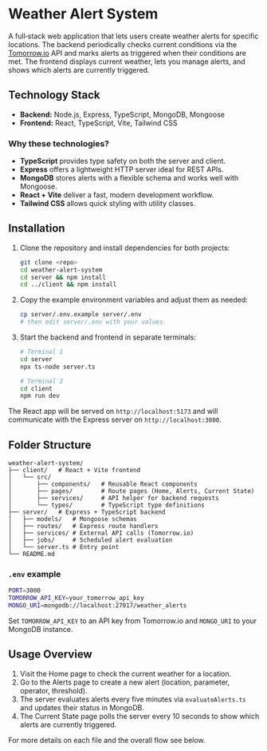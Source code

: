 # Weather Alert System

A full‑stack web application that lets users create weather alerts for specific locations. The backend periodically checks current conditions via the [Tomorrow.io](https://www.tomorrow.io/) API and marks alerts as triggered when their conditions are met. The frontend displays current weather, lets you manage alerts, and shows which alerts are currently triggered.

## Technology Stack

- **Backend:** Node.js, Express, TypeScript, MongoDB, Mongoose
- **Frontend:** React, TypeScript, Vite, Tailwind CSS

### Why these technologies?

- **TypeScript** provides type safety on both the server and client.
- **Express** offers a lightweight HTTP server ideal for REST APIs.
- **MongoDB** stores alerts with a flexible schema and works well with Mongoose.
- **React + Vite** deliver a fast, modern development workflow.
- **Tailwind CSS** allows quick styling with utility classes.

## Installation

1. Clone the repository and install dependencies for both projects:
   ```bash
   git clone <repo>
   cd weather-alert-system
   cd server && npm install
   cd ../client && npm install
   ```

2. Copy the example environment variables and adjust them as needed:
   ```bash
   cp server/.env.example server/.env
   # then edit server/.env with your values
   ```

3. Start the backend and frontend in separate terminals:
   ```bash
   # Terminal 1
   cd server
   npx ts-node server.ts

   # Terminal 2
   cd client
   npm run dev
   ```

The React app will be served on `http://localhost:5173` and will communicate with the Express server on `http://localhost:3000`.

## Folder Structure

```
weather-alert-system/
├── client/   # React + Vite frontend
│   └── src/
│       ├── components/   # Reusable React components
│       ├── pages/        # Route pages (Home, Alerts, Current State)
│       ├── services/     # API helper for backend requests
│       └── types/        # TypeScript type definitions
├── server/   # Express + TypeScript backend
│   ├── models/   # Mongoose schemas
│   ├── routes/   # Express route handlers
│   ├── services/ # External API calls (Tomorrow.io)
│   ├── jobs/     # Scheduled alert evaluation
│   └── server.ts # Entry point
└── README.md
```

### `.env` example

```bash
PORT=3000
TOMORROW_API_KEY=your_tomorrow_api_key
MONGO_URI=mongodb://localhost:27017/weather_alerts
```

Set `TOMORROW_API_KEY` to an API key from Tomorrow.io and `MONGO_URI` to your MongoDB instance.

## Usage Overview

1. Visit the Home page to check the current weather for a location.
2. Go to the Alerts page to create a new alert (location, parameter, operator, threshold).
3. The server evaluates alerts every five minutes via `evaluateAlerts.ts` and updates their status in MongoDB.
4. The Current State page polls the server every 10 seconds to show which alerts are currently triggered.

For more details on each file and the overall flow see below.
